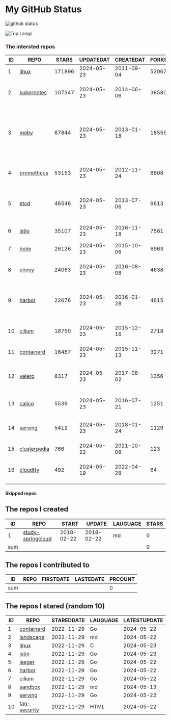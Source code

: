 # My GitHub Status

<img src="https://github-readme-stats-1.yihong0618.vercel.app/api?username=daoqingniu&show_icons=true&&&hide_title=true&count_private=true" alt="github status" />

![Top Langs](https://github-readme-stats-1.yihong0618.vercel.app/api/top-langs/?username=daoqingniu&layout=compact)

<!--START_SECTION:github_repos-->
### The intersted repos
| ID |                              REPO                               | STARS  | UPDATEDAT  | CREATEDAT  | FORKSCOUNT |                                                DESCRIPTIONS                                                |
|----|-----------------------------------------------------------------|--------|------------|------------|------------|------------------------------------------------------------------------------------------------------------|
|  1 | [linux](https://github.com/torvalds/linux)                      | 171896 | 2024-05-23 | 2011-09-04 |      52067 | Linux kernel source tree                                                                                   |
|  2 | [kubernetes](https://github.com/kubernetes/kubernetes)          | 107347 | 2024-05-23 | 2014-06-06 |      38580 | Production-Grade Container Scheduling and Management                                                       |
|  3 | [moby](https://github.com/moby/moby)                            |  67844 | 2024-05-23 | 2013-01-18 |      18556 | The Moby Project - a collaborative project for the container ecosystem to assemble container-based systems |
|  4 | [prometheus](https://github.com/prometheus/prometheus)          |  53153 | 2024-05-23 | 2012-11-24 |       8808 | The Prometheus monitoring system and time series database.                                                 |
|  5 | [etcd](https://github.com/etcd-io/etcd)                         |  46546 | 2024-05-23 | 2013-07-06 |       9613 | Distributed reliable key-value store for the most critical data of a distributed system                    |
|  6 | [istio](https://github.com/istio/istio)                         |  35107 | 2024-05-23 | 2016-11-18 |       7581 | Connect, secure, control, and observe services.                                                            |
|  7 | [helm](https://github.com/helm/helm)                            |  26126 | 2024-05-23 | 2015-10-06 |       6963 | The Kubernetes Package Manager                                                                             |
|  8 | [envoy](https://github.com/envoyproxy/envoy)                    |  24063 | 2024-05-23 | 2016-08-08 |       4638 | Cloud-native high-performance edge/middle/service proxy                                                    |
|  9 | [harbor](https://github.com/goharbor/harbor)                    |  22676 | 2024-05-23 | 2016-01-28 |       4615 | An open source trusted cloud native registry project that stores, signs, and scans content.                |
| 10 | [cilium](https://github.com/cilium/cilium)                      |  18750 | 2024-05-23 | 2015-12-16 |       2718 | eBPF-based Networking, Security, and Observability                                                         |
| 11 | [containerd](https://github.com/containerd/containerd)          |  16467 | 2024-05-23 | 2015-11-13 |       3271 | An open and reliable container runtime                                                                     |
| 12 | [velero](https://github.com/vmware-tanzu/velero)                |   8317 | 2024-05-23 | 2017-08-02 |       1356 | Backup and migrate Kubernetes applications and their persistent volumes                                    |
| 13 | [calico](https://github.com/projectcalico/calico)               |   5539 | 2024-05-23 | 2016-07-21 |       1251 | Cloud native networking and network security                                                               |
| 14 | [serving](https://github.com/knative/serving)                   |   5412 | 2024-05-23 | 2018-01-24 |       1129 | Kubernetes-based, scale-to-zero, request-driven compute                                                    |
| 15 | [clusterpedia](https://github.com/clusterpedia-io/clusterpedia) |    766 | 2024-05-22 | 2021-10-08 |        123 | The Encyclopedia of Kubernetes clusters                                                                    |
| 16 | [cloudtty](https://github.com/cloudtty/cloudtty)                |    492 | 2024-05-19 | 2022-04-28 |         64 | A Friendly Kubernetes CloudShell (Web Terminal) !                                                          |



#### Skipped repos
<!--END_SECTION:github_repos-->

<!--START_SECTION:my_github-->
## The repos I created
| ID  |                                 REPO                                 |   START    |   UPDATE   | LAUGUAGE | STARS |
|-----|----------------------------------------------------------------------|------------|------------|----------|-------|
|   1 | [study-springcloud](https://github.com/daoqingniu/study-springcloud) | 2018-02-22 | 2018-02-22 | md       |     0 |
| sum |                                                                      |            |            |          |     0 |

## The repos I contributed to
| ID  | REPO | FIRSTDATE | LASTEDATE | PRCOUNT |
|-----|------|-----------|-----------|---------|
| sum |      |           |           |       0 |

## The repos I stared (random 10)
| ID |                          REPO                          | STAREDDATE | LAUGUAGE | LATESTUPDATE |
|----|--------------------------------------------------------|------------|----------|--------------|
|  1 | [containerd](https://github.com/containerd/containerd) | 2022-11-29 | Go       | 2024-05-22   |
|  2 | [landscape](https://github.com/cncf/landscape)         | 2022-11-29 | md       | 2024-05-22   |
|  3 | [linux](https://github.com/torvalds/linux)             | 2022-11-29 | C        | 2024-05-23   |
|  4 | [istio](https://github.com/istio/istio)                | 2022-11-29 | Go       | 2024-05-23   |
|  5 | [jaeger](https://github.com/jaegertracing/jaeger)      | 2022-11-29 | Go       | 2024-05-22   |
|  6 | [harbor](https://github.com/goharbor/harbor)           | 2022-11-29 | Go       | 2024-05-22   |
|  7 | [cilium](https://github.com/cilium/cilium)             | 2022-11-29 | Go       | 2024-05-22   |
|  8 | [sandbox](https://github.com/cncf/sandbox)             | 2022-11-29 | md       | 2024-05-13   |
|  9 | [serving](https://github.com/knative/serving)          | 2022-11-29 | Go       | 2024-05-22   |
| 10 | [tag-security](https://github.com/cncf/tag-security)   | 2022-11-29 | HTML     | 2024-05-22   |

<!--END_SECTION:my_github-->
